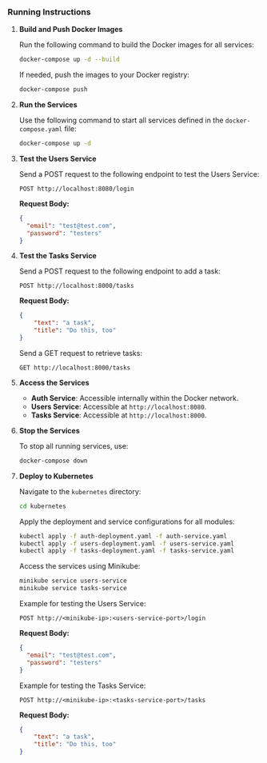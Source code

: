 ### Running Instructions

1. **Build and Push Docker Images**

   Run the following command to build the Docker images for all services:
   ```bash
   docker-compose up -d --build
   ```

   If needed, push the images to your Docker registry:
   ```bash
   docker-compose push
   ```

2. **Run the Services**

   Use the following command to start all services defined in the `docker-compose.yaml` file:
   ```bash
   docker-compose up -d
   ```

3. **Test the Users Service**

   Send a POST request to the following endpoint to test the Users Service:
   ```
   POST http://localhost:8080/login
   ```
   **Request Body:**
   ```json
   {
     "email": "test@test.com",
     "password": "testers"
   }
   ```

4. **Test the Tasks Service**

   Send a POST request to the following endpoint to add a task:
   ```
   POST http://localhost:8000/tasks
   ```
   **Request Body:**
   ```json
   {
       "text": "a task",
       "title": "Do this, too"
   }
   ```

   Send a GET request to retrieve tasks:
   ```
   GET http://localhost:8000/tasks
   ```

5. **Access the Services**

   - **Auth Service**: Accessible internally within the Docker network.
   - **Users Service**: Accessible at `http://localhost:8080`.
   - **Tasks Service**: Accessible at `http://localhost:8000`.

6. **Stop the Services**

   To stop all running services, use:
   ```bash
   docker-compose down
   ```

7. **Deploy to Kubernetes**

   Navigate to the `kubernetes` directory:
   ```bash
   cd kubernetes
   ```

   Apply the deployment and service configurations for all modules:
   ```bash
   kubectl apply -f auth-deployment.yaml -f auth-service.yaml
   kubectl apply -f users-deployment.yaml -f users-service.yaml
   kubectl apply -f tasks-deployment.yaml -f tasks-service.yaml
   ```

   Access the services using Minikube:
   ```bash
   minikube service users-service
   minikube service tasks-service
   ```

   Example for testing the Users Service:
   ```
   POST http://<minikube-ip>:<users-service-port>/login
   ```
   **Request Body:**
   ```json
   {
     "email": "test@test.com",
     "password": "testers"
   }
   ```

   Example for testing the Tasks Service:
   ```
   POST http://<minikube-ip>:<tasks-service-port>/tasks
   ```
   **Request Body:**
   ```json
   {
       "text": "a task",
       "title": "Do this, too"
   }
   ```
